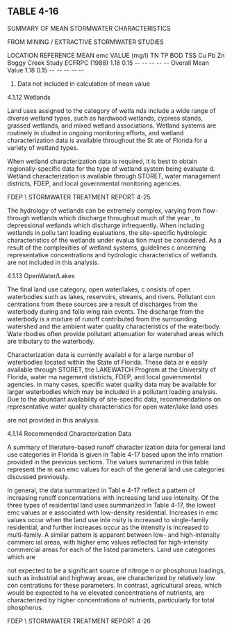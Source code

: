 <!-- NEEDS USER REVIEW -->
## TABLE  4-16 
 

 SUMMARY  OF  MEAN  STORMWATER  CHARACTERISTICS 

 FROM  MINING / EXTRACTIVE  STORMWATER  STUDIES 
 
LOCATION 
REFERENCE 
MEAN  emc  VALUE  (mg/l) 
TN 
TP 
BOD 
TSS 
Cu 
Pb 
Zn 
Boggy Creek Study ECFRPC (1988) 1.18 0.15 -- -- -- -- -- 
Overall Mean Value 1.18 0.15 -- -- -- -- -- 
 
1.  Data not included in calculation of mean value 
 
 

 

 
4.1.12 Wetlands
 
 
 Land uses assigned to the category of wetla
nds include a wide range of diverse wetland 
types, such as hardwood wetlands, cypress 
stands, grassed wetlands, and mixed wetland 
associations.  Wetland systems are routinely in
cluded in ongoing monitoring efforts, and wetland 
characterization data is available throughout the St
ate of Florida for a variety of wetland types. 
 

 When wetland characterization data is required, 
it is best to obtain regionally-specific data 
for the type of wetland system being evaluate
d.  Wetland characterization is available through 
STORET, water management districts, FDEP, and local governmental monitoring agencies. 

FDEP \ STORMWATER  TREATMENT  REPORT 
4-25 
 

 
 The hydrology of wetlands can be extremely 
complex, varying from flow-through wetlands 
which discharge throughout much of the year
, to depressional wetlands which discharge 
infrequently.  When including wetlands in pollu
tant loading evaluations, the site-specific 
hydrologic characteristics of the wetlands under evalua
tion must be considered.  As a result of the 
complexities of wetland systems, guidelines c
oncerning representative concentrations and 
hydrologic characteristics of wetlands are not included in this analysis. 

 

 
4.1.13 OpenWater/Lakes
 
 
 The final land use category, open water/lakes, c
onsists of open waterbodies such as lakes, 
reservoirs, streams, and rivers.  Pollutant con
centrations from these sources are a result of 
discharges from the waterbody during and follo
wing rain events.  The discharge from the 
waterbody is a mixture of runoff contributed 
from the surrounding watershed and the ambient 
water quality characteristics of the waterbody.  Wate
rbodies often provide pollutant attenuation for 
watershed areas which are tributary to the waterbody. 

 

 Characterization data is currently availabl
e for a large number of waterbodies located 
within the State of Florida.  These data ar
e easily available through STORET, the LAKEWATCH 
Program at the University of Florida, water ma
nagement districts, FDEP, and local governmental 
agencies.  In many cases, specific water quality data
 may be available for larger waterbodies which 
may be included in a pollutant loading analysis.  
Due to the abundant availability of site-specific 
data, recommendations on representative water quality characteristics for open water/lake land uses 

are not provided in this analysis. 
 

 
4.1.14 Recommended Characterization Data
 
 
 A summary of literature-based runoff character
ization data for general land use categories 
in Florida is given in Table 4-17 based upon the info
rmation provided in the previous sections.  The 
values summarized in this table represent the m
ean emc values for each of the general land use 
categories discussed previously. 

 

 In general, the data summarized in Tabl
e 4-17 reflect a pattern of increasing runoff 
concentrations with increasing land use intensity. 
 Of the three types of residential land uses 
summarized in Table 4-17, the lowest emc values ar
e associated with low-density residential. 
Increases in emc values occur when the land use inte
nsity is increased to single-family residential, 
and further increases occur as the intensity is 
increased to multi-family.  A similar pattern is 
apparent between low- and high-intensity commerc
ial areas, with higher emc values reflected for 
high-intensity commercial areas for each of the listed parameters.  Land use categories which are 

not expected to be a significant source of nitroge
n or phosphorus loadings, such as industrial and 
highway areas, are characterized by relatively low con
centrations for these parameters.  In contrast, 
agricultural areas, which would be expected to ha
ve elevated concentrations of nutrients, are 
characterized by higher concentrations of nutrients, particularly for total phosphorus.   

 

 

FDEP \ STORMWATER  TREATMENT  REPORT 
4-26
